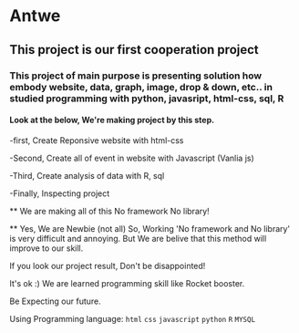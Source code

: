 # Antwe
## This project is our first cooperation project

### This project of main purpose is presenting solution how embody website, data, graph, image, drop & down, etc.. in studied programming with python, javasript, html-css, sql, R

#### Look at the below, We're making project by this step.

-first, Create Reponsive website with html-css

-Second, Create all of event in website with Javascript (Vanlia js)

-Third, Create analysis of data with R, sql

-Finally, Inspecting project 


** We are making all of this No framework No library! 

** Yes, We are Newbie (not all) So, Working 'No framework and No library' is very difficult and annoying. But We are belive that this method will improve to our skill.

If you look our project result, Don't be disappointed! 

It's ok :)    We are learned programming skill like Rocket booster. 

Be Expecting our future.






Using Programming language: `html` `css` `javascript` `python` `R` `MYSQL`
